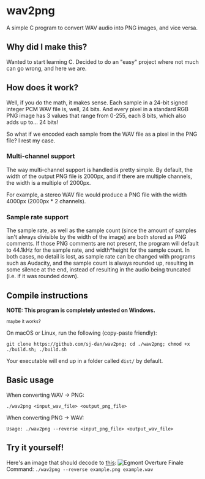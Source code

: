 # wav2png
A simple C program to convert WAV audio into PNG images, and vice versa.

## Why did I make this?
Wanted to start learning C. Decided to do an "easy" project where not much can go wrong, and here we are.

## How does it work?
Well, if you do the math, it makes sense. Each sample in a 24-bit signed integer PCM WAV file is, well, 24 bits. And every pixel in a standard RGB PNG image has 3 values that range from 0-255, each 8 bits, which also adds up to... 24 bits!

So what if we encoded each sample from the WAV file as a pixel in the PNG file? I rest my case.

### Multi-channel support
The way multi-channel support is handled is pretty simple. By default, the width of the output PNG file is 2000px, and if there are multiple channels, the width is a multiple of 2000px.

For example, a stereo WAV file would produce a PNG file with the width 4000px (2000px * 2 channels).

### Sample rate support
The sample rate, as well as the sample count (since the amount of samples isn't always divisible by the width of the image) are both stored as PNG comments. If those PNG comments are not present, the program will default to 44.1kHz for the sample rate, and width*height for the sample count. In both cases, no detail is lost, as sample rate can be changed with programs such as Audacity, and the sample count is always rounded up, resulting in some silence at the end, instead of resulting in the audio being truncated (i.e. if it was rounded down).

## Compile instructions
**NOTE: This program is completely untested on Windows.**

<sup>maybe it works?</sup>

On macOS or Linux, run the following (copy-paste friendly):
```
git clone https://github.com/sj-dan/wav2png; cd ./wav2png; chmod +x ./build.sh; ./build.sh
```
Your executable will end up in a folder called `dist/` by default.

## Basic usage

When converting WAV -> PNG:
```
./wav2png <input_wav_file> <output_png_file>
```
When converting PNG -> WAV:
```
Usage: ./wav2png --reverse <input_png_file> <output_wav_file>
```

## Try it yourself!
Here's an image that should decode to [this](https://youtu.be/ptmHKa7KlMo):
![Egmont Overture Finale](https://github.com/sj-dan/wav2png/raw/main/examples/egmont.png)
Command: `./wav2png --reverse example.png example.wav`
